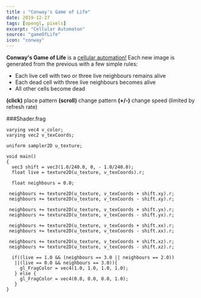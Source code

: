 ```yaml
---
title : "Conway's Game of Life"
date: 2019-12-27
tags: [opengl, pixels]
excerpt: "Cellular Automaton"
source: "gameOfLife"
icon: "conway"
---
```


**Conway's Game of Life** is a <a href="https://en.wikipedia.org/wiki/Conway%27s_Game_of_Life" >cellular automation!</a>
Each new image is generated from the previous with a few simple rules:
+ Each live cell with two or three live neighbours remains alive
+ Each dead cell with three live neighbours becomes alive
+ All other cells become dead

<script src="soundmanager2-setup.js" id="setup"></script>
<script src="soundmanager2-jsmin.js" id="jsmin"></script>
<div id="embed-html" display="inline-block"></div>

<script type="text/javascript" src="/GameOfLife/html.nocache.js"></script>

<script>
  function handleMouseDown(evt) {
    evt.preventDefault();
    evt.stopPropagation();
    evt.target.style.cursor = 'default';
    window.focus();
  }

  function handleMouseUp(evt) {
    evt.preventDefault();
    evt.stopPropagation();
    evt.target.style.cursor = '';
  }
  document.getElementById('embed-html').addEventListener('mousedown', handleMouseDown, false);
  document.getElementById('embed-html').addEventListener('mouseup', handleMouseUp, false);
</script>
**(click)** place pattern
**(scroll)** change pattern
**(+/-)** change speed (limited by refresh rate)

###Shader.frag
~~~
varying vec4 v_color;
varying vec2 v_texCoords;

uniform sampler2D u_texture;

void main()
{
  vec3 shift = vec3(1.0/240.0, 0, - 1.0/240.0);
  float live = texture2D(u_texture, v_texCoords).r;

  float neighbours = 0.0;

 neighbours += texture2D(u_texture, v_texCoords + shift.xy).r;
 neighbours += texture2D(u_texture, v_texCoords - shift.xy).r;
	
 neighbours += texture2D(u_texture, v_texCoords + shift.yx).r;
 neighbours += texture2D(u_texture, v_texCoords - shift.yx).r;
	
 neighbours += texture2D(u_texture, v_texCoords + shift.xx).r;
 neighbours += texture2D(u_texture, v_texCoords - shift.xx).r;
	
 neighbours += texture2D(u_texture, v_texCoords + shift.xz).r;
 neighbours += texture2D(u_texture, v_texCoords - shift.xz).r;

  if((live == 1.0 && (neighbours == 3.0 || neighbours == 2.0)) 
   ||(live == 0.0 && neighbours == 3.0)){
     gl_FragColor = vec4(1.0, 1.0, 1.0, 1.0);
   } else {
     gl_FragColor = vec4(0.0, 0.0, 0.0, 1.0);
   }
}
~~~
